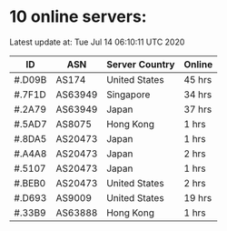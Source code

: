 # 10 online servers:

Latest update at: Tue Jul 14 06:10:11 UTC 2020

| ID | ASN | Server Country | Online |
| -- | --- | -------------- | ------ |
| #.D09B | AS174 | United States | 45 hrs |
| #.7F1D | AS63949 | Singapore | 34 hrs |
| #.2A79 | AS63949 | Japan | 37 hrs |
| #.5AD7 | AS8075 | Hong Kong | 1 hrs |
| #.8DA5 | AS20473 | Japan | 1 hrs |
| #.A4A8 | AS20473 | Japan | 2 hrs |
| #.5107 | AS20473 | Japan | 1 hrs |
| #.BEB0 | AS20473 | United States | 2 hrs |
| #.D693 | AS9009 | United States | 19 hrs |
| #.33B9 | AS63888 | Hong Kong | 1 hrs |

